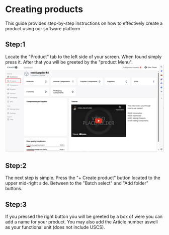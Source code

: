 # Creating products
This guide provides step-by-step instructions on how to effectively create a product using our software platform

## Step:1 
Locate the "Product" tab to the left side of your screen. When found simply press it. After that you will be greeted by the "product Menu".
![Image](<Screenshot 2024-04-22 141503.png>)

## Step:2
The next step is simple. Press the "+ Create product" button located to the upper mid-right side. Between to the "Batch select" and "Add folder" buttons.

## Step:3
If you pressed the right button you will be greeted by a box of were you can add a name for your product. You may also add the Article number aswell as your functional unit (does not include USCS).

